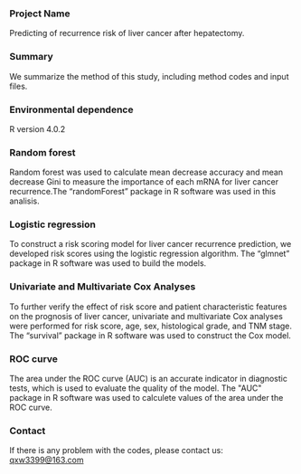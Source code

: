 ### Project Name
Predicting of recurrence risk of liver cancer after hepatectomy.

### Summary
We summarize the method of this study, including method codes and input files.

### Environmental dependence
R version 4.0.2

### Random forest
Random forest was used to calculate mean decrease accuracy and mean decrease Gini to measure the importance of each mRNA for liver cancer recurrence.The “randomForest” package in R software was used in this analisis.

### Logistic regression
To construct a risk scoring model for liver cancer recurrence prediction, we developed risk scores using the logistic regression algorithm. The “glmnet” package in R software was used to build the models.

### Univariate and Multivariate Cox Analyses
To further verify the effect of risk score and patient characteristic features on the prognosis of liver cancer, univariate and multivariate Cox analyses were performed for risk score, age, sex, histological grade, and TNM stage. The “survival” package in R software was used to construct the Cox model.

### ROC curve
The area under the ROC curve (AUC) is an accurate indicator in diagnostic tests, which is used to evaluate the quality of the model. The "AUC" package in R software was used to calculete values of the area under the ROC curve.

### Contact
If there is any problem with the codes, please contact us: qxw3399@163.com
